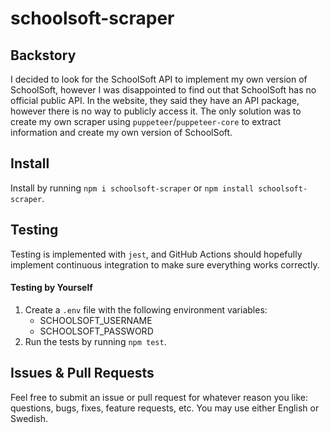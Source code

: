 # schoolsoft-scraper

## Backstory

I decided to look for the SchoolSoft API to implement my own version of SchoolSoft, however I was disappointed to find out that
SchoolSoft has no official public API. In the website, they said they have an API package, however there is no way to publicly access it.
The only solution was to create my own scraper using `puppeteer`/`puppeteer-core` to extract information and create my own version of SchoolSoft.

## Install

Install by running `npm i schoolsoft-scraper` or `npm install schoolsoft-scraper`.

## Testing

Testing is implemented with `jest`, and GitHub Actions should hopefully implement continuous integration to make sure everything works correctly.

#### Testing by Yourself

1. Create a `.env` file with the following environment variables:
   - SCHOOLSOFT_USERNAME
   - SCHOOLSOFT_PASSWORD
2. Run the tests by running `npm test`.

## Issues & Pull Requests

Feel free to submit an issue or pull request for whatever reason you like: questions, bugs, fixes, feature requests, etc. You may use either English or Swedish.
